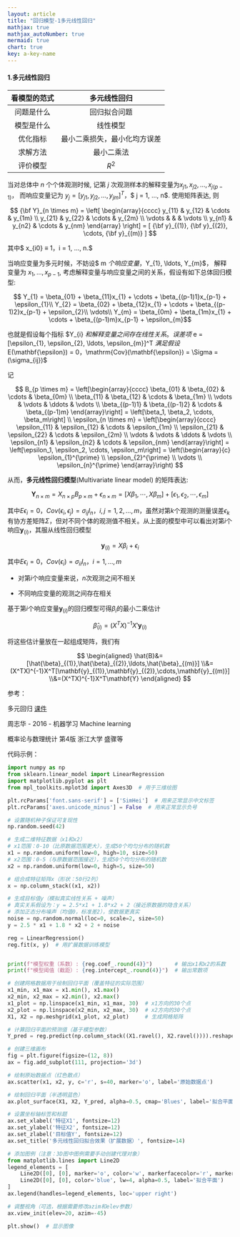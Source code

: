 ```yaml
---
layout: article
title: "回归模型-1多元线性回归"
mathjax: true
mathjax_autoNumber: true
mermaid: true
chart: true
key: a-key-name
---
```


####  1.多元线性回归



| 看模型的范式 |         多元线性回归         |
| :----------: | :--------------------------: |
|  问题是什么  |         回归拟合问题         |
|  模型是什么  |           线性模型           |
|   优化指标   | 最小二乘损失，最小化均方误差 |
|   求解方法   |          最小二乘法          |
|   评价模型   |            $R^2$             |



当对总体中 $n$ 个个体观测时候, 记第 $j$ 次观测样本的解释变量为$x_{j1}, x_{j2}, …, x_{j(p-1)}$， 而响应变量记为 $y_{j} = [y_{j1}, y_{j2}, …, y_{jm}]^T$，$ j = 1, …, n$. 使用矩阵表达, 则

$$
{\bf Y}_{n \times m} = \left[ \begin{array}{cccc} y_{11} & y_{12} & \cdots & y_{1m} \\ y_{21} & y_{22} & \cdots & y_{2m} \\ \vdots & & & \vdots \\ y_{n1} & y_{n2} & \cdots & y_{nm} \end{array} \right] = [ {\bf y}_{(1)}, {\bf y}_{(2)}, \cdots, {\bf y}_{(m)} ]
$$


其中$ x_{i0} ≡ 1$，$i = 1, …, n.$

当响应变量为多元时候，不妨设$ m $个响应变量，$Y_{1}, \ldots, Y_{m}$， 解释变量为 $x_{1}, \ldots, x_{p-1}$, 考虑解释变量与响应变量之间的关系，假设有如下总体回归模型:


$$
Y_{1} = \beta_{01} + \beta_{11}x_{1} + \cdots + \beta_{(p-1)1}x_{p-1} + \epsilon_{1}​
\\
Y_{2} = \beta_{02} + \beta_{12}x_{1} + \cdots + \beta_{(p-1)2}x_{p-1} + \epsilon_{2}​
\\
\vdots​
\\
Y_{m} = \beta_{0m} + \beta_{1m}x_{1} + \cdots + \beta_{(p-1)m}x_{p-1} + \epsilon_{m}​
$$


也就是假设每个指标 $Y_{i} $和解释变量之间存在线性关系。误差项$ e = [\epsilon_{1}, \epsilon_{2}, \ldots, \epsilon_{m}]^T $满足假设$E(\mathbf{\epsilon}) = 0$，$\mathrm{Cov}(\mathbf{\epsilon}) = \Sigma = (\sigma_{ij})$

记


$$
B_{p \times m} = \left[\begin{array}{cccc}
\beta_{01} & \beta_{02} & \cdots & \beta_{0m} \\
\beta_{11} & \beta_{12} & \cdots & \beta_{1m} \\
\vdots & \vdots & \ddots & \vdots \\
\beta_{(p-1)1} & \beta_{(p-1)2} & \cdots & \beta_{(p-1)m}
\end{array}\right] = \left[\beta_1, \beta_2, \cdots, \beta_m\right]
\\
\epsilon_{n \times m} = \left[\begin{array}{cccc}
\epsilon_{11} & \epsilon_{12} & \cdots & \epsilon_{1m} \\
\epsilon_{21} & \epsilon_{22} & \cdots & \epsilon_{2m} \\
\vdots & \vdots & \ddots & \vdots \\
\epsilon_{n1} & \epsilon_{n2} & \cdots & \epsilon_{nm}
\end{array}\right] = \left[\epsilon_1, \epsilon_2, \cdots, \epsilon_m\right] = \left(\begin{array}{c}
\epsilon_{1}^{\prime} \\
\epsilon_{2}^{\prime} \\
\vdots \\
\epsilon_{n}^{\prime}
\end{array}\right)
$$



从而，**多元线性回归模型**(Multivariate linear model) 的矩阵表达:


$$
\mathbf{Y}_{n \times m} = X_{n \times p} B_{p \times m} + \epsilon_{n \times m}= \left[X \beta_1, \cdots, X \beta_m\right] + \left[\epsilon_1, \epsilon_2, \cdots, \epsilon_m\right]
$$



其中$E\epsilon_i=0$，$Cov(\epsilon_i,\epsilon_j)=\sigma_{ij}I_{n}$，$i,j=1,2,\ldots,m$，虽然对第$k$个观测的测量误差$\epsilon_k$有协方差矩阵$\Sigma$，但对不同个体的观测值不相关。从上面的模型中可以看出对第$i$个响应$\mathbf{y}_{(i)}$，其服从线性回归模型


$$
\mathbf{y}_{(i)}=X\beta_i+\epsilon_i
$$


其中$E\epsilon_i=0$，$Cov(\epsilon_i)=\sigma_{ii}I_{n}$，$i=1,\ldots,m$

- 对第$i$个响应变量来说，$n$次观测之间不相关

- 不同响应变量的观测之间存在相关

基于第$i$个响应变量$\mathbf{y}_{(i)}$的回归模型可得$\beta_i$的最小二乘估计


$$
\hat\beta_{(i)}=(X^TX)^{-1}X'\mathbf{y}_{(i)}
$$


将这些估计量放在一起组成矩阵，我们有


$$
\begin{aligned}
\hat{B}&=[\hat{\beta}_{(1)},\hat{\beta}_{(2)},\ldots,\hat{\beta}_{(m)}]
\\&=(X^TX)^{-1}X^T[\mathbf{y}_{(1)},\mathbf{y}_{(2)},\cdots,\mathbf{y}_{(m)}]
\\&=(X^TX)^{-1}X^T\mathbf{Y}
\end{aligned}
$$


参考：

多元回归  [课件](http://staff.ustc.edu.cn/~zwp/)

周志华 - 2016 - 机器学习 Machine learning

概率论与数理统计 第4版 浙江大学 盛骤等

代码示例：

```python
import numpy as np
from sklearn.linear_model import LinearRegression
import matplotlib.pyplot as plt
from mpl_toolkits.mplot3d import Axes3D  # 用于三维绘图

plt.rcParams['font.sans-serif'] = ['SimHei']  # 用来正常显示中文标签
plt.rcParams['axes.unicode_minus'] = False  # 用来正常显示负号

# 设置随机种子保证可复现性
np.random.seed(42)

# 生成二维特征数据（x1和x2）
# x1范围：0-10（比原数据范围更大），生成50个均匀分布的随机数
x1 = np.random.uniform(low=0, high=10, size=50)
# x2范围：0-5（与原数据范围接近），生成50个均匀分布的随机数
x2 = np.random.uniform(low=0, high=5, size=50)

# 组合成特征矩阵x（形状：50行2列）
x = np.column_stack((x1, x2))

# 生成目标值y（模拟真实线性关系 + 噪声）
# 真实关系假设为：y = 2.5*x1 + 1.8*x2 + 2（接近原数据的隐含关系）
# 添加正态分布噪声（均值0，标准差2），使数据更真实
noise = np.random.normal(loc=0, scale=2, size=50)
y = 2.5 * x1 + 1.8 * x2 + 2 + noise

reg = LinearRegression()
reg.fit(x, y)  # 用扩展数据训练模型


print(f"模型权重（系数）: {reg.coef_.round(4)}")       # 输出x1和x2的系数
print(f"模型阈值（截距）: {reg.intercept_.round(4)}")  # 输出常数项

# 创建网格数据用于绘制回归平面（覆盖特征的实际范围）
x1_min, x1_max = x1.min(), x1.max()
x2_min, x2_max = x2.min(), x2.max()
x1_plot = np.linspace(x1_min, x1_max, 30)  # x1方向的30个点
x2_plot = np.linspace(x2_min, x2_max, 30)  # x2方向的30个点
X1, X2 = np.meshgrid(x1_plot, x2_plot)     # 生成网格矩阵

# 计算回归平面的预测值（基于模型参数）
Y_pred = reg.predict(np.column_stack((X1.ravel(), X2.ravel()))).reshape(X1.shape)

# 创建三维画布
fig = plt.figure(figsize=(12, 8))
ax = fig.add_subplot(111, projection='3d')

# 绘制原始数据点（红色散点）
ax.scatter(x1, x2, y, c='r', s=40, marker='o', label='原始数据点')

# 绘制回归平面（半透明蓝色）
ax.plot_surface(X1, X2, Y_pred, alpha=0.5, cmap='Blues', label='拟合平面')

# 设置坐标轴标签和标题
ax.set_xlabel('特征X1', fontsize=12)
ax.set_ylabel('特征X2', fontsize=12)
ax.set_zlabel('目标值Y', fontsize=12)
ax.set_title('多元线性回归拟合效果（扩展数据）', fontsize=14)

# 添加图例（注意：3D图中图例需要手动创建代理对象）
from matplotlib.lines import Line2D
legend_elements = [
    Line2D([0], [0], marker='o', color='w', markerfacecolor='r', markersize=10, label='原始数据'),
    Line2D([0], [0], color='blue', lw=4, alpha=0.5, label='拟合平面')
]
ax.legend(handles=legend_elements, loc='upper right')

# 调整视角（可选，根据需要修改azim和elev参数）
ax.view_init(elev=20, azim=-45)

plt.show()  # 显示图像
```

